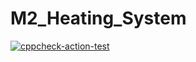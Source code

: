 # M2_Heating_System
[![cppcheck-action-test](https://github.com/Priyakanojiya16/M2_Heating_System/actions/workflows/cppcheck.yml/badge.svg?branch=main)](https://github.com/Priyakanojiya16/M2_Heating_System/actions/workflows/cppcheck.yml)
